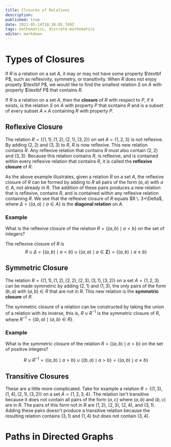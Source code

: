 ```yaml
---
title: Closures of Relations
description: 
published: true
date: 2021-05-14T18:30:05.749Z
tags: mathematics, discrete-mathematics
editor: markdown
---
```


# Types of Closures

If $R$ is a relation on a set $A$, it may or may not have some property $\textbf P$, such as reflexivity, symmetry, or transitivity. When $R$ does not enjoy propety $\textbf P$, we would like to find the smallest relation $S$ on $A$ with property $\textbf P$ that contains $R$.

If $R$ is a relation on a set $A$, then the **closure** of $R$ with respect to $P$, if it exists, is the relation $S$ on $A$ with property $P$ that ocntains $R$ and is a subset of every subset $A \times A$ containing $R$ with property $P$.

## Reflexive Closure

The relation $R=\{(1,1),(1,2),(2,1),(3,2)\}$ on set $A=\{1,2,3\}$ is not reflexive. By adding $(2,2)$ and $(3,3)$ to $R$, $R$ is now reflexive. This new relation contains $R$. Any reflexive relation that contains $R$ must also contain $(2,2)$ and $(3,3)$. Because this relation contains $R$, is reflexive, and is contained within every reflexive relation that contains $R$, it is called the **reflexive closure** of $R$.

As the above example illustrates, given a relation $R$ on a set $A$, the reflexive closure of $R$ can be formed by adding to $R$ all pairs of the form $(a, a)$ with $a \in A$, not already in $R$. The addition of these pairs produces a new relation that is reflexive, contains $R$, and is contained within any reflexive relation containing $R$. We see that the reflexive closure of $R$ equals $R \.
3+\Delta$, where $\Delta=\{(a, a) \mid a \in A\}$ is the **diagonal relation** on $A$.

### Example
What is the reflexive closure of the relation $R=\{(a, b) \mid a<b\}$ on the set of integers?

The reflexive closure of $R$ is 
$$
R \cup \Delta=\{(a, b) \mid a<b\} \cup\{(a, a) \mid a \in \mathbf{Z}\}=\{(a, b) \mid a \leq b\}
$$

## Symmetric Closure
The relation $R=\{(1,1),(1,2),(2,2),(2,3),(3,1),(3,2)\}$ on a set $A=\{1,2,3\}$ can be made symmetric by adding $(2,1)$ and $(1,3)$, the only pairs of the form $(b,a)$ with $(a,b) \in R$ that are not in $R$. This new relation is the **symmetric closure** of $R$.

The symmetric closure of a relation can be constructed by taking the union of a relation with its inverse, this is, $R \cup R^{-1}$ is the symmetric closure of $R$, where $R^{-1}=\{(b, a) \mid(a, b) \in R\}$.

### Example 
What is the symmetric closure of the relation $R=\{(a, b) \mid a>b\}$ on the set of positive integers?

$$
R \cup R^{-1}=\{(a, b) \mid a>b\} \cup\{(b, a) \mid a>b\}=\{(a, b) \mid a \neq b\}
$$
## Transitive Closures
These are a little more complicated. Take for example a relation $R=\{(1,3),(1,4),(2,1),(3,2)\}$ on a set $A=\{1,2,3,4\}$. The relation isn't transitive because it does not contain all pairs of the form $(a,c)$ where $(a,b)$ and $(b,c)$ are in $R$. The pairs of this form not in $R$ are $(1,2)$, $(2,3)$, $(2,4)$, and $(3,1)$. Adding these pairs doesn't produce a transitive relation because the resulting relation contains $(3,1)$ and $(1,4)$ but does not contain $(3,4)$.
# Paths in Directed Graphs


